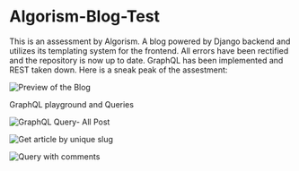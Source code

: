 # Algorism-Blog-Test

This is an assessment by Algorism. 
A blog powered by Django backend and utilizes its templating system for the frontend. All errors have been rectified and the repository is now up to date.
GraphQL has been implemented and REST taken down.
Here is a sneak peak of the assestment:

![Preview of the Blog](https://github.com/d1-dblaze/CodeImages/blob/main/blogPreview.png)

GraphQL playground and Queries

![GraphQL Query- All Post](https://github.com/d1-dblaze/CodeImages/blob/main/allPost.png)

![Get article by unique slug](https://github.com/d1-dblaze/CodeImages/blob/main/ByUniqueSlug.png)

![Query with comments](https://github.com/d1-dblaze/CodeImages/blob/main/With%20Comment.png)
